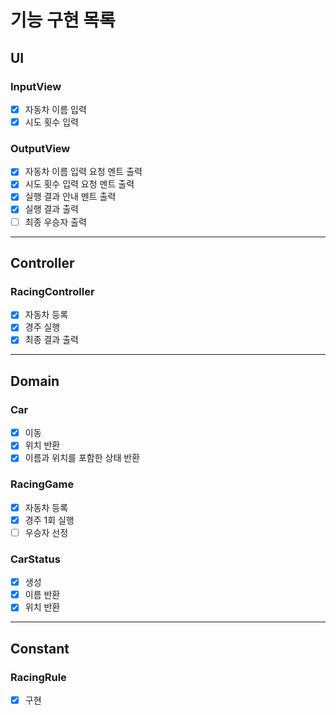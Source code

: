 # 기능 구현 목록

## UI
### InputView
- [x] 자동차 이름 입력
- [x] 시도 횟수 입력

### OutputView
- [x] 자동차 이름 입력 요청 멘트 출력
- [x] 시도 횟수 입력 요청 멘트 출력
- [x] 실행 결과 안내 멘트 출력
- [x] 실행 결과 출력
- [ ] 최종 우승자 출력 
---

## Controller
### RacingController
- [x] 자동차 등록
- [x] 경주 실행
- [x] 최종 결과 출력
---

## Domain
### Car
- [x] 이동
- [x] 위치 반환
- [x] 이름과 위치를 포함한 상태 반환

### RacingGame
- [x] 자동차 등록
- [x] 경주 1회 실행
- [ ] 우승자 선정

### CarStatus
- [x] 생성
- [x] 이름 반환
- [x] 위치 반환
---

## Constant
### RacingRule
- [x] 구현